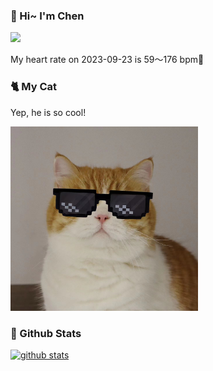 ### 👋 Hi~ I'm Chen 

![](https://komarev.com/ghpvc/?username=z1cheng&style=flat)

My heart rate on 2023-09-23 is 59～176 bpm💖

### 🐈 My Cat
Yep, he is so cool!

<img src="/images/mycat.jpg" width="300px" />

### 🧐 Github Stats
[![github stats](https://github-readme-stats.vercel.app/api?username=z1cheng&show_icons=true&theme=default)](https://github.com/anuraghazra/github-readme-stats)

